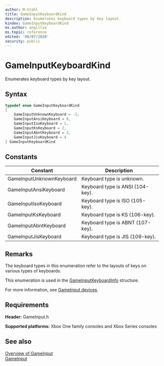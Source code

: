 ```yaml
---
author: M-Stahl
title: GameInputKeyboardKind
description: Enumerates keyboard types by key layout.
kindex: GameInputKeyboardKind
ms.author: angillie
ms.topic: reference
edited: '08/07/2020'
security: public
---
```


# GameInputKeyboardKind  

Enumerates keyboard types by key layout.  

<a id="syntaxSection"></a>

## Syntax  
  
```cpp
typedef enum GameInputKeyboardKind  
{  
    GameInputUnknownKeyboard = -1,  
    GameInputAnsiKeyboard = 0,  
    GameInputIsoKeyboard = 1,  
    GameInputKsKeyboard = 2,  
    GameInputAbntKeyboard = 3,  
    GameInputJisKeyboard = 4  
} GameInputKeyboardKind  
```  
  
<a id="constantsSection"></a>

## Constants  
  
| Constant | Description |
| --- | --- |
| GameInputUnknownKeyboard | Keyboard type is unknown. |  
| GameInputAnsiKeyboard | Keyboard type is ANSI (104-key). |  
| GameInputIsoKeyboard | Keyboard type is ISO (105-key). |  
| GameInputKsKeyboard | Keyboard type is KS (106-key). |  
| GameInputAbntKeyboard | Keyboard type is ABNT (107-key). |  
| GameInputJisKeyboard | Keyboard type is JIS (109-key). |  
  
<a id="remarksSection"></a>

## Remarks  
  
The keyboard types in this enumeration refer to the layouts of keys on various types of keyboards.  

This enumeration is used in the [GameInputKeyboardInfo](../structs/gameinputkeyboardinfo.md) structure. 

For more information, see [GameInput devices](../../../../input/overviews/input-devices.md). 
  
<a id="requirementsSection"></a>

## Requirements  
  
**Header:** GameInput.h
  
**Supported platforms:** Xbox One family consoles and Xbox Series consoles  
  
<a id="seealsoSection"></a>

## See also  

[Overview of GameInput](../../../../input/overviews/input-overview.md)  
[GameInput](../gameinput_members.md)  
  